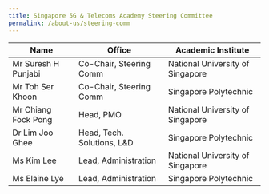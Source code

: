 ```yaml
---
title: Singapore 5G & Telecoms Academy Steering Committee
permalink: /about-us/steering-comm
---
```

| Name | Office | Academic Institute |
| --------------------- | -------- | -------- |
| Mr Suresh H Punjabi    | Co-Chair, Steering Comm   | National University of Singapore |
| Mr Toh Ser Khoon   | Co-Chair, Steering Comm   | Singapore Polytechnic |
| Mr Chiang Fock Pong  | Head, PMO   | National University of Singapore |
|Dr Lim Joo Ghee    | Head, Tech. Solutions, L&D   | Singapore Polytechnic|
|Ms Kim Lee   | Lead, Administration   | National University of Singapore|
|Ms Elaine Lye   | Lead, Administration   | Singapore Polytechnic|